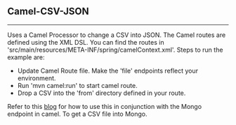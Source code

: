 ## Camel-CSV-JSON ##
***

Uses a Camel Processor to change a CSV into JSON. The Camel routes are defined using the XML DSL. You can find the routes in 'src/main/resources/META-INF/spring/camelContext.xml'. Steps to run the example are:

* Update Camel Route file. Make the 'file' endpoints reflect your environment. 
* Run 'mvn camel:run' to start camel route. 
* Drop a CSV into the 'from' directory defined in your route.

Refer to this [blog](https://datadidit.com/2016/07/17/an-easy-way-to-get-your-csv-into-mongo-db/) for how to use this in conjunction with the Mongo endpoint in camel. To get a CSV file into Mongo. 